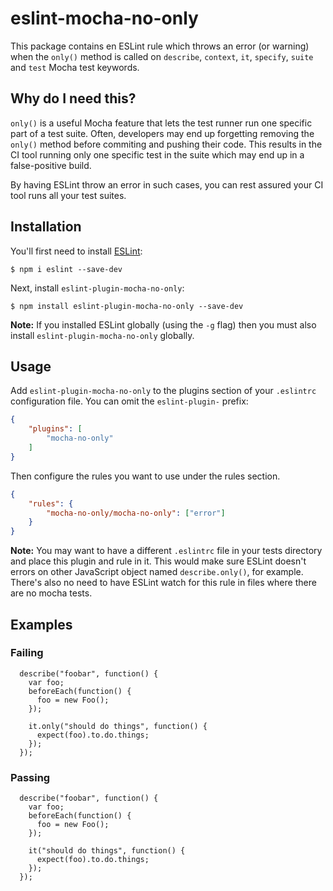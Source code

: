 # eslint-mocha-no-only

This package contains en ESLint rule which throws an error (or warning) when the `only()` method is called on `describe`, `context`, `it`, `specify`, `suite` and `test` Mocha test keywords.

## Why do I need this?
`only()` is a useful Mocha feature that lets the test runner run one specific part of a test suite. Often, developers may end up forgetting removing the `only()` method before commiting and pushing their code. This results in the CI tool running only one specific test in the suite which may end up in a false-positive build.

By having ESLint throw an error in such cases, you can rest assured your CI tool runs all your test suites.

## Installation

You'll first need to install [ESLint](http://eslint.org):

```
$ npm i eslint --save-dev
```

Next, install `eslint-plugin-mocha-no-only`:

```
$ npm install eslint-plugin-mocha-no-only --save-dev
```

**Note:** If you installed ESLint globally (using the `-g` flag) then you must also install `eslint-plugin-mocha-no-only` globally.

## Usage

Add `eslint-plugin-mocha-no-only` to the plugins section of your `.eslintrc` configuration file. You can omit the `eslint-plugin-` prefix:

```json
{
    "plugins": [
        "mocha-no-only"
    ]
}
```


Then configure the rules you want to use under the rules section.

```json
{
    "rules": {
        "mocha-no-only/mocha-no-only": ["error"]
    }
}
```
**Note:** You may want to have a different `.eslintrc` file in your tests directory and place this plugin and rule in it. This would make sure ESLint doesn't errors on other JavaScript object named `describe.only()`, for example. There's also no need to have ESLint watch for this rule in files where there are no mocha tests.

## Examples

### Failing
```
  describe("foobar", function() {
    var foo;
    beforeEach(function() {
      foo = new Foo();
    });

    it.only("should do things", function() {
      expect(foo).to.do.things;
    });
  });
```

### Passing
```
  describe("foobar", function() {
    var foo;
    beforeEach(function() {
      foo = new Foo();
    });

    it("should do things", function() {
      expect(foo).to.do.things;
    });
  });
```
